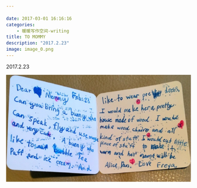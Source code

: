 ```yaml
---

date: 2017-03-01 16:16:16
categories:
    - 暖暖写作空间-writing
title: TO MOMMY
description: "2017.2.23"
image: image_0.png
---
```


2017.2.23

  


  


![](image_0.png)